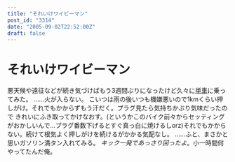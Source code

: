 ```yaml
---
title: "それいけワイビーマン"
post_id: "3314"
date: "2005-09-02T22:52:00Z"
draft: false
---
```


# それいけワイビーマン

悪天候や遠征などが続き気づけばもう3週間ぶりになったけど久々に[単車](/tag/yb-1)に乗ってみた。 ……火が入らない。 こいつは雨の後いつも機嫌悪いので1kmくらい押しがけ。それでもかからずもう汗だく。プラグ見たら気持ちかぶり気味だったので きれいにふき取ってかけなおす。(というかこのバイク前々からセッティングがおかしいんで…プラグ番数下げるとすぐ真っ白に焼けるしorz)それでもかからない。続けて根気よく押しがけを続けるがかかる気配なし。 ……ふと、まさかと思いガソリン満タン入れてみる。 _キック一発であっさり回ったよ_。小一時間何やってたんだ俺。
